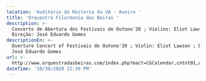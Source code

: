 ```yaml
---
location: 'Auditório da Reitoria da UA - Aveiro '
title: 'Orquestra Filarmonia das Beiras '
description: >-
  Concerto de Abertura dos Festivais de Outono'20 ; Violino: Eliot Lawson ;
  Direção: José Eduardo Gomes 
descriptionEn: >-
  Overture Concert of Festivais de Outono'20 ; Violin: Eliot Lawson ; Direction:
  José Eduardo Gomes
url: >-
  http://www.orquestradasbeiras.com/index.php?mact=CGCalendar,cntnt01,default,0&cntnt01first_day_of_week=1&cntnt01event_id=711&cntnt01display=event&cntnt01detailpage=66&cntnt01return_id=66&cntnt01returnid=66
dateTime: '10/30/2020 21:30 PM'
---
```


